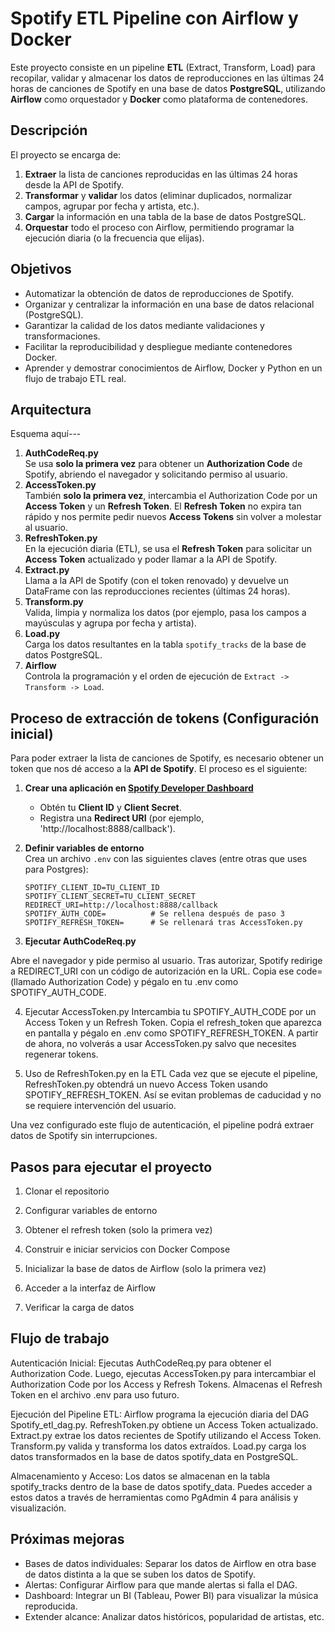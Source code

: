 # Spotify ETL Pipeline con Airflow y Docker

Este proyecto consiste en un pipeline **ETL** (Extract, Transform, Load) para recopilar, validar y almacenar los datos de reproducciones en las últimas 24 horas de canciones de Spotify en una base de datos **PostgreSQL**, utilizando **Airflow** como orquestador y **Docker** como plataforma de contenedores.

## Descripción

El proyecto se encarga de:
1. **Extraer** la lista de canciones reproducidas en las últimas 24 horas desde la API de Spotify.
2. **Transformar** y **validar** los datos (eliminar duplicados, normalizar campos, agrupar por fecha y artista, etc.).
3. **Cargar** la información en una tabla de la base de datos PostgreSQL.
4. **Orquestar** todo el proceso con Airflow, permitiendo programar la ejecución diaria (o la frecuencia que elijas).

## Objetivos

- Automatizar la obtención de datos de reproducciones de Spotify.
- Organizar y centralizar la información en una base de datos relacional (PostgreSQL).
- Garantizar la calidad de los datos mediante validaciones y transformaciones.
- Facilitar la reproducibilidad y despliegue mediante contenedores Docker.
- Aprender y demostrar conocimientos de Airflow, Docker y Python en un flujo de trabajo ETL real.

## Arquitectura

Esquema aquí---


1. **AuthCodeReq.py**  
   Se usa **solo la primera vez** para obtener un **Authorization Code** de Spotify, abriendo el navegador y solicitando permiso al usuario.  
2. **AccessToken.py**  
   También **solo la primera vez**, intercambia el Authorization Code por un **Access Token** y un **Refresh Token**. El **Refresh Token** no expira tan rápido y nos permite pedir nuevos **Access Tokens** sin volver a molestar al usuario.  
3. **RefreshToken.py**  
   En la ejecución diaria (ETL), se usa el **Refresh Token** para solicitar un **Access Token** actualizado y poder llamar a la API de Spotify.  
4. **Extract.py**  
   Llama a la API de Spotify (con el token renovado) y devuelve un DataFrame con las reproducciones recientes (últimas 24 horas).  
5. **Transform.py**  
   Valida, limpia y normaliza los datos (por ejemplo, pasa los campos a mayúsculas y agrupa por fecha y artista).  
6. **Load.py**  
   Carga los datos resultantes en la tabla `spotify_tracks` de la base de datos PostgreSQL.  
7. **Airflow**  
   Controla la programación y el orden de ejecución de `Extract -> Transform -> Load`.  

## Proceso de extracción de tokens (Configuración inicial)

Para poder extraer la lista de canciones de Spotify, es necesario obtener un token que nos dé acceso a la **API de Spotify**. El proceso es el siguiente:

1. **Crear una aplicación en [Spotify Developer Dashboard](https://developer.spotify.com/dashboard/)**
   - Obtén tu **Client ID** y **Client Secret**.
   - Registra una **Redirect URI** (por ejemplo, 'http://localhost:8888/callback').

2. **Definir variables de entorno**  
   Crea un archivo `.env` con las siguientes claves (entre otras que uses para Postgres):
   ```dotenv
   SPOTIFY_CLIENT_ID=TU_CLIENT_ID
   SPOTIFY_CLIENT_SECRET=TU_CLIENT_SECRET
   REDIRECT_URI=http://localhost:8888/callback
   SPOTIFY_AUTH_CODE=          # Se rellena después de paso 3
   SPOTIFY_REFRESH_TOKEN=      # Se rellenará tras AccessToken.py

3. **Ejecutar AuthCodeReq.py**

Abre el navegador y pide permiso al usuario.
Tras autorizar, Spotify redirige a REDIRECT_URI con un código de autorización en la URL.
Copia ese code= (llamado Authorization Code) y pégalo en tu .env como SPOTIFY_AUTH_CODE.

4. Ejecutar AccessToken.py
Intercambia tu SPOTIFY_AUTH_CODE por un Access Token y un Refresh Token.
Copia el refresh_token que aparezca en pantalla y pégalo en .env como SPOTIFY_REFRESH_TOKEN.
A partir de ahora, no volverás a usar AccessToken.py salvo que necesites regenerar tokens.

5. Uso de RefreshToken.py en la ETL
Cada vez que se ejecute el pipeline, RefreshToken.py obtendrá un nuevo Access Token usando SPOTIFY_REFRESH_TOKEN.
Así se evitan problemas de caducidad y no se requiere intervención del usuario.


Una vez configurado este flujo de autenticación, el pipeline podrá extraer datos de Spotify sin interrupciones.

## Pasos para ejecutar el proyecto

1. Clonar el repositorio

2. Configurar variables de entorno

3. Obtener el refresh token (solo la primera vez)

4. Construir e iniciar servicios con Docker Compose
  
5. Inicializar la base de datos de Airflow (solo la primera vez)

6. Acceder a la interfaz de Airflow

7. Verificar la carga de datos


## Flujo de trabajo

Autenticación Inicial:
Ejecutas AuthCodeReq.py para obtener el Authorization Code.
Luego, ejecutas AccessToken.py para intercambiar el Authorization Code por los Access y Refresh Tokens.
Almacenas el Refresh Token en el archivo .env para uso futuro.

Ejecución del Pipeline ETL:
Airflow programa la ejecución diaria del DAG Spotify_etl_dag.py.
RefreshToken.py obtiene un Access Token actualizado.
Extract.py extrae los datos recientes de Spotify utilizando el Access Token.
Transform.py valida y transforma los datos extraídos.
Load.py carga los datos transformados en la base de datos spotify_data en PostgreSQL.

Almacenamiento y Acceso:
Los datos se almacenan en la tabla spotify_tracks dentro de la base de datos spotify_data.
Puedes acceder a estos datos a través de herramientas como PgAdmin 4 para análisis y visualización.

## Próximas mejoras
- Bases de datos individuales: Separar los datos de Airflow en otra base de datos distinta a la que se suben los datos de Spotify.
- Alertas: Configurar Airflow para que mande alertas si falla el DAG.
- Dashboard: Integrar un BI (Tableau, Power BI) para visualizar la música reproducida.
- Extender alcance: Analizar datos históricos, popularidad de artistas, etc.
